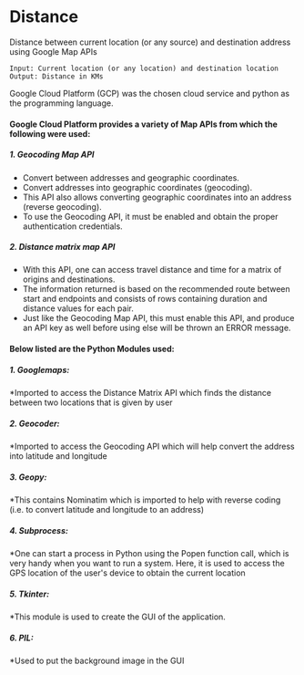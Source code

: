 # Distance
Distance between current location (or any source) and destination address using Google Map APIs

```
Input: Current location (or any location) and destination location 
Output: Distance in KMs
```
Google Cloud Platform (GCP) was the chosen cloud service and python as the programming language.

#### Google Cloud Platform provides a variety of Map APIs from which the following were used:
##### 1.	Geocoding Map API
*	Convert between addresses and geographic coordinates.
*	Convert addresses into geographic coordinates (geocoding). 
*	This API also allows converting geographic coordinates into an address (reverse geocoding).
*	To use the Geocoding API, it must be enabled and obtain the proper authentication credentials. 

##### 2.	Distance matrix map API
*	With this API, one can access travel distance and time for a matrix of origins and destinations.
*	The information returned is based on the recommended route between start and endpoints and consists of rows containing duration and distance values for each pair.
*	Just like the Geocoding Map API, this must enable this API, and produce an API key as well before using else will be thrown an ERROR message.


#### Below listed are the Python Modules used: 

##### 1. Googlemaps: 
*Imported to access the Distance Matrix API which finds the distance between two locations that is given by user
##### 2. Geocoder: 
*Imported to access the Geocoding API which will help convert the address into latitude and longitude 
##### 3. Geopy: 
*This contains Nominatim which is imported to help with reverse coding (i.e. to convert latitude and longitude to an address)
##### 4. Subprocess: 
*One can start a process in Python using the Popen function call, which is very handy when you want to run a system. Here, it is used to access the GPS location of the user's device to obtain the current location
##### 5. Tkinter: 
*This module is used to create the GUI of the application.
##### 6. PIL: 
*Used to put the background image in the GUI   
